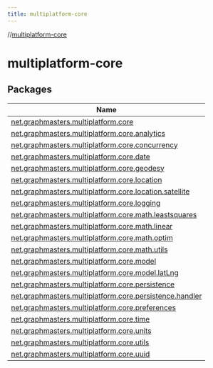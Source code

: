 ```yaml
---
title: multiplatform-core
---
```

//[multiplatform-core](index.html)



# multiplatform-core



## Packages


| Name |
|---|
| [net.graphmasters.multiplatform.core](multiplatform-core/net.graphmasters.multiplatform.core/index.html) |
| [net.graphmasters.multiplatform.core.analytics](multiplatform-core/net.graphmasters.multiplatform.core.analytics/index.html) |
| [net.graphmasters.multiplatform.core.concurrency](multiplatform-core/net.graphmasters.multiplatform.core.concurrency/index.html) |
| [net.graphmasters.multiplatform.core.date](multiplatform-core/net.graphmasters.multiplatform.core.date/index.html) |
| [net.graphmasters.multiplatform.core.geodesy](multiplatform-core/net.graphmasters.multiplatform.core.geodesy/index.html) |
| [net.graphmasters.multiplatform.core.location](multiplatform-core/net.graphmasters.multiplatform.core.location/index.html) |
| [net.graphmasters.multiplatform.core.location.satellite](multiplatform-core/net.graphmasters.multiplatform.core.location.satellite/index.html) |
| [net.graphmasters.multiplatform.core.logging](multiplatform-core/net.graphmasters.multiplatform.core.logging/index.html) |
| [net.graphmasters.multiplatform.core.math.leastsquares](multiplatform-core/net.graphmasters.multiplatform.core.math.leastsquares/index.html) |
| [net.graphmasters.multiplatform.core.math.linear](multiplatform-core/net.graphmasters.multiplatform.core.math.linear/index.html) |
| [net.graphmasters.multiplatform.core.math.optim](multiplatform-core/net.graphmasters.multiplatform.core.math.optim/index.html) |
| [net.graphmasters.multiplatform.core.math.utils](multiplatform-core/net.graphmasters.multiplatform.core.math.utils/index.html) |
| [net.graphmasters.multiplatform.core.model](multiplatform-core/net.graphmasters.multiplatform.core.model/index.html) |
| [net.graphmasters.multiplatform.core.model.latLng](multiplatform-core/net.graphmasters.multiplatform.core.model.latLng/index.html) |
| [net.graphmasters.multiplatform.core.persistence](multiplatform-core/net.graphmasters.multiplatform.core.persistence/index.html) |
| [net.graphmasters.multiplatform.core.persistence.handler](multiplatform-core/net.graphmasters.multiplatform.core.persistence.handler/index.html) |
| [net.graphmasters.multiplatform.core.preferences](multiplatform-core/net.graphmasters.multiplatform.core.preferences/index.html) |
| [net.graphmasters.multiplatform.core.time](multiplatform-core/net.graphmasters.multiplatform.core.time/index.html) |
| [net.graphmasters.multiplatform.core.units](multiplatform-core/net.graphmasters.multiplatform.core.units/index.html) |
| [net.graphmasters.multiplatform.core.utils](multiplatform-core/net.graphmasters.multiplatform.core.utils/index.html) |
| [net.graphmasters.multiplatform.core.uuid](multiplatform-core/net.graphmasters.multiplatform.core.uuid/index.html) |

